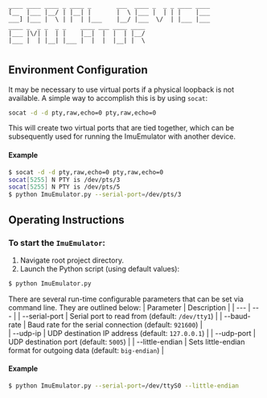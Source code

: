 ```text
____ ____ ____ _ ____ _       ___  ____ _  _ _ ____ ____ 
[__  |___ |__/ | |__| |       |  \ |___ |  | | |    |___ 
___] |___ |  \ | |  | |___    |__/ |___  \/  | |___ |___   
____ _  _ _  _ _    ____ ___ ____ ____ 
|___ |\/| |  | |    |__|  |  |  | |__/ 
|___ |  | |__| |___ |  |  |  |__| |  \ 
```
#  

## Environment Configuration
It may be necessary to use virtual ports if a physical loopback is not available. A simple way to accomplish this is by using `socat`:
```bash
socat -d -d pty,raw,echo=0 pty,raw,echo=0
```
This will create two virtual ports that are tied together, which can be subsequently used for running the ImuEmulator with another device. 

#### Example 
```bash
$ socat -d -d pty,raw,echo=0 pty,raw,echo=0
socat[5255] N PTY is /dev/pts/3
socat[5255] N PTY is /dev/pts/5
$ python ImuEmulator.py --serial-port=/dev/pts/3
```

## Operating Instructions
### To start the `ImuEmulator`: 
1. Navigate root project directory.
2. Launch the Python script (using default values):
```bash
$ python ImuEmulator.py
```
There are several run-time configurable parameters that can be set via command line. They are outlined below:
| Parameter | Description |
| --- | --- |
| --serial-port | Serial port to read from (default: `/dev/tty1`) |
| --baud-rate | Baud rate for the serial connection (default: `921600`) |             
| --udp-ip | UDP destination IP address (default: `127.0.0.1`) |
| --udp-port | UDP destination port (default: `5005`) |
| --little-endian | Sets little-endian format for outgoing data (default: `big-endian`) |

#### Example
```bash
$ python ImuEmulator.py --serial-port=/dev/ttyS0 --little-endian
```